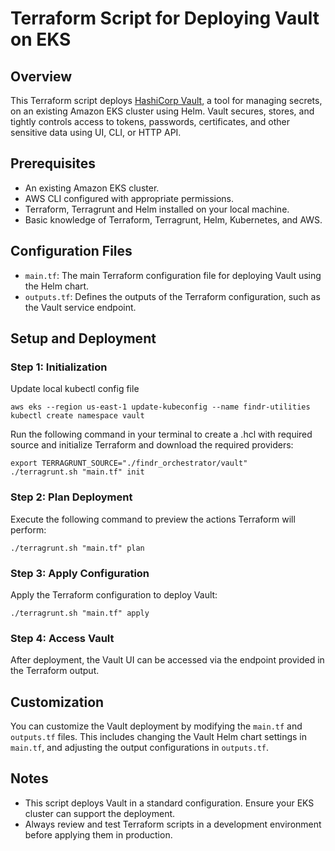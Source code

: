 
# Terraform Script for Deploying Vault on EKS

## Overview
This Terraform script deploys [HashiCorp Vault](https://www.vaultproject.io/), a tool for managing secrets, on an existing Amazon EKS cluster using Helm. Vault secures, stores, and tightly controls access to tokens, passwords, certificates, and other sensitive data using UI, CLI, or HTTP API.

## Prerequisites
- An existing Amazon EKS cluster.
- AWS CLI configured with appropriate permissions.
- Terraform, Terragrunt and Helm installed on your local machine.
- Basic knowledge of Terraform, Terragrunt, Helm, Kubernetes, and AWS.

## Configuration Files
- `main.tf`: The main Terraform configuration file for deploying Vault using the Helm chart.
- `outputs.tf`: Defines the outputs of the Terraform configuration, such as the Vault service endpoint.

## Setup and Deployment

### Step 1: Initialization
Update local kubectl config file

```shell
aws eks --region us-east-1 update-kubeconfig --name findr-utilities
kubectl create namespace vault
```

Run the following command in your terminal to create a .hcl with required source and initialize Terraform and download the required providers:

```shell
export TERRAGRUNT_SOURCE="./findr_orchestrator/vault"
./terragrunt.sh "main.tf" init
```

### Step 2: Plan Deployment
Execute the following command to preview the actions Terraform will perform:

```shell
./terragrunt.sh "main.tf" plan
```

### Step 3: Apply Configuration
Apply the Terraform configuration to deploy Vault:

```shell
./terragrunt.sh "main.tf" apply
```

### Step 4: Access Vault
After deployment, the Vault UI can be accessed via the endpoint provided in the Terraform output.

## Customization
You can customize the Vault deployment by modifying the `main.tf` and `outputs.tf` files. This includes changing the Vault Helm chart settings in `main.tf`, and adjusting the output configurations in `outputs.tf`.

## Notes
- This script deploys Vault in a standard configuration. Ensure your EKS cluster can support the deployment.
- Always review and test Terraform scripts in a development environment before applying them in production.

